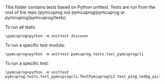 This folder contains tests based on Python unittest. Tests are run from the root of the repo (pymcuprog not pymcuprog/pymcuprog or pymcuprog/pymcuprog/tests)

To run all tests:
~~~~
\pymcuprog>python -m unittest discover
~~~~

To run a specific test module:
~~~~
\pymcuprog>python -m unittest pymcuprog.tests.test_pymcuprogcli
~~~~

To run a specific test:
~~~~
\pymcuprog>python -m unittest pymcuprog.tests.test_pymcuprogcli.TestPymcuprogCLI.test_ping_nedbg_pic16f18446
~~~~